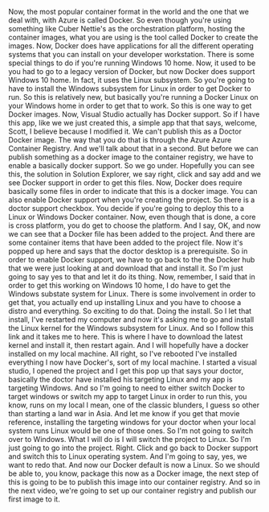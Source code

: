 Now, the most popular container format in the world and the one that we deal with, with Azure is called
Docker.
So even though you're using something like Cuber Nettie's as the orchestration platform, hosting the
container images, what you are using is the tool called Docker to create the images.
Now, Docker does have applications for all the different operating systems that you can install on
your developer workstation.
There is some special things to do if you're running Windows 10 home.
Now, it used to be you had to go to a legacy version of Docker, but now Docker does support Windows
10 home.
In fact, it uses the Linux subsystem.
So you're going to have to install the Windows subsystem for Linux in order to get Docker to run.
So this is relatively new, but basically you're running a Docker Linux on your Windows home in order
to get that to work.
So this is one way to get Docker images.
Now, Visual Studio actually has Docker support.
So if I have this app, like we we just created this, a simple app that that says, welcome, Scott,
I believe because I modified it.
We can't publish this as a Doctor Docker image.
The way that you do that is through the Azure Azure Container Registry.
And we'll talk about that in a second.
But before we can publish something as a docker image to the container registry, we have to enable
a basically docker support.
So we go under.
Hopefully you can see this, the solution in Solution Explorer, we say right, click and say add and
we see Docker support in order to get this files.
Now, Docker does require basically some files in order to indicate that this is a docker image.
You can also enable Docker support when you're creating the project.
So there is a doctor support checkbox.
You decide if you're going to deploy this to a Linux or Windows Docker container.
Now, even though that is done, a core is cross platform, you do get to choose the platform.
And I say, OK, and now we can see that a Docker file has been added to the project.
And there are some container items that have been added to the project file.
Now it's popped up here and says that the doctor desktop is a prerequisite.
So in order to enable Docker support, we have to go back to the the Docker hub that we were just looking
at and download that and install it.
So I'm just going to say yes to that and let it do its thing.
Now, remember, I said that in order to get this working on Windows 10 home, I do have to get the
Windows substate system for Linux.
There is some involvement in order to get that, you actually end up installing Linux and you have to
choose a distro and everything.
So exciting to do that.
Doing the install.
So I let that install, I've restarted my computer and now it's asking me to go and install the Linux
kernel for the Windows subsystem for Linux.
And so I follow this link and it takes me to here.
This is where I have to download the latest kernel and install it, then restart again.
And I will hopefully have a docker installed on my local machine.
All right, so I've rebooted I've installed everything I now have Docker's, sort of my local machine.
I started a visual studio, I opened the project and I get this pop up that says your doctor, basically
the doctor have installed his targeting Linux and my app is targeting Windows.
And so I'm going to need to either switch Docker to target windows or switch my app to target Linux
in order to run this, you know, runs on my local I mean, one of the classic blunders, I guess so
other than starting a land war in Asia.
And let me know if you get that movie reference, installing the targeting windows for your doctor when
your local system runs Linux would be one of those ones.
So I'm not going to switch over to Windows.
What I will do is I will switch the project to Linux.
So I'm just going to go into the project.
Right.
Click and go back to Docker support and switch this to Linux operating system.
And I'm going to say, yes, we want to redo that.
And now our Docker default is now a Linux.
So we should be able to, you know, package this now as a Docker image, the next step of this is going
to be to publish this image into our container registry.
And so in the next video, we're going to set up our container registry and publish our first image
to it.

